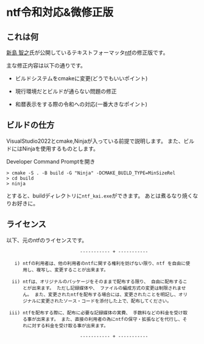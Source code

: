 # ntf令和対応&微修正版

## これは何

[新島 智之](https://www.vector.co.jp/vpack/browse/person/an000546.html)氏が公開しているテキストフォーマッタ[ntf](https://www.vector.co.jp/soft/dos/util/se000971.html)の修正版です。

主な修正内容は以下の通りです。

- ビルドシステムをcmakeに変更(どうでもいいポイント)

- 現行環境だとビルドが通らない問題の修正

- 和暦表示をする際の令和への対応(一番大きなポイント)

## ビルドの仕方

VisualStudio2022とcmake,Ninjaが入っている前提で説明します。
また、ビルドにはNinjaを使用するものとします。

Developer Command Promptを開き
```winbatch
> cmake -S . -B build -G "Ninja" -DCMAKE_BUILD_TYPE=MinSizeRel
> cd build
> ninja
```
とすると、buildディレクトリに`ntf_kai.exe`ができます。
あとは煮るなり焼くなりお好きに。

## ライセンス

以下、元のntfのライセンスです。

```
                           ----------- + -----------

   i) ntfの利用者は、他の利用者のntfに関する権利を妨げない限り、ntf を自由に使
      用し、複写し、変更することが出来ます。

  ii) ntfは、オリジナルのパッケージをそのままで配布する限り、 自由に配布するこ
      とが出来ます。 ただし記録媒体や、 ファイルの編成方式の変更は制限されませ
      ん。 また、変更されたntfを配布する場合には、変更されたことを明記し、オリ
      ジナルに変更されたソース・コードを添付した上で、配布してください。

 iii) ntfを配布する際に、配布に必要な記録媒体の実費、 手数料などの料金を受け取
      る事が出来ます。 また、直接の利用者の為にntfの保守・拡張などを代行し、そ
      れに対する料金を受け取る事が出来ます。

                           ----------- + -----------
```
